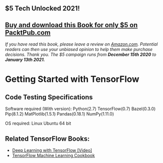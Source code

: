 ## $5 Tech Unlocked 2021!
[Buy and download this Book for only $5 on PacktPub.com](https://www.packtpub.com/product/getting-started-with-tensorflow/9781786468574)
-----
*If you have read this book, please leave a review on [Amazon.com](https://www.amazon.com/gp/product/1786468573).     Potential readers can then use your unbiased opinion to help them make purchase decisions. Thank you. The $5 campaign         runs from __December 15th 2020__ to __January 13th 2021.__*

# Getting Started with TensorFlow

## Code Testing Specifications

Software required (With version): 
Python(2.7)
TensorFlow(0.7)
Bazel(0.3.0)
Pip(8.1.2)
MatPlotlib(1.5.1)
Pandas(0.18.1)
NumPy(1.11.0)

OS required:
Linux Ubuntu 64 bit


## Related TensorFlow Books:
* [Deep Learning with TensorFlow [Video]](https://www.packtpub.com/big-data-and-business-intelligence/deep-learning-tensorflow-video?utm_source=GitHub&utm_medium=Repository&utm_campaign=9781786464491)
* [TensorFlow Machine Learning Cookbook](https://www.packtpub.com/big-data-and-business-intelligence/tensorflow-machine-learning-cookbook?utm_source=GitHub&utm_medium=Repository&utm_campaign=9781786462169)


